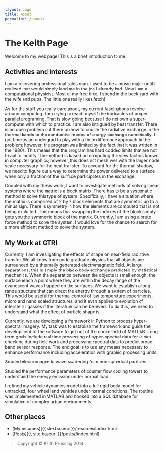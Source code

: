 ```yaml
---
layout: page
title: About
permalink: /about/
---
```


The Keith Page
==============

Welcome to my web page!  This is a brief introduction to me.

Activities and interests
------------------------

I am a recovering professional sales man.  I used to be a music
major until I realized that would simply land me in the job I already
had.  Now I am a computational physicist.  Most of my free time, I spend
in the back yard with the wife and pups.  The little one really likes
fetch!

As for the stuff you really care about, my current fascinations revolve
around computing.   I am trying to teach myself the intricacies of
proper parallel programing.  That is slow going because I do not own a
super-computer with which to practice.  I am also intrigued by heat
transfer.  There is an open problem out there on how to couple the
radiative exchange in the thermal bands to the conductive modes of
energy exchange numerically.  I got time as an undergrad to play with a
finite difference approach to the problem; however, the program was
limited by the fact that it was written in the 1980s.  This means that
the program has hard codded limits that are not trivial to modify.   The
method is based on computing the view factors known in computer
graphics; however, this does not mesh well with the larger node scale
necessary for the heat transfer.  To account for the thermal
shadow, we need to figure out a way to determine the power delivered to
a surface when only a fraction of the surface participates in the
exchange.

Coupled with my thesis work, I want to investigate methods of solving
linear systems where the matrix is a block matrix.  There has to be a
systematic method to solve this type of system.  Specifically, I have a
situation where the matrix is comprised of 2 by 2 block elements that
are symmetric up to a minus sign.  There is symmetry in how the elements
are computed that is not being exploited.  This means that swapping the
indexes of the block simply gets you the symmetric block of the matrix.
Currently, I am using a brute force method to solve the system.  I would
love for the chance to search for a more efficient method to solve the
system.

My Work at GTRI
---------------

Currently, I am investigating the effects of shape on near-field
radiative transfer.  We all know from undergraduate physics that all
objects are surrounded by a thermally generated electromagnetic field.
At large separations, this is simply the black-body exchange predicted
by statistical mechanics.  When the separation between the objects is
small enough, the surface reach a point where they are within the decay
range of the evanescent waves trapped on the surfaces.  We want to
establish a long range structure that can direct the energy through a
system of particles.  This would be useful for thermal control of low
temperature experiments, micro and nano scaled structures, and it even
applies to evolution of interstellar gasses if the literature can be
believed.  To do this, we need to understand what the effect of particle
shape is.

Currently, we are  developing a framework in Python to process
hyper-spectral imagery.  My task was to establish the framework and
guide the development of the software to get out of the choke-hold of
MATLAB.  Long term goals include real time processing of hyper-spectral
data for _in situ_ checking during field work and processing spectral
data to predict broad band sensor response.  The end goal is to use
any means necessary to enhance performance including acceleration with
graphic processing units.

Studied electromagnetic wave scattering from non-spherical particles.

Studied the performance parameters of counter flow cooling towers to
understand the energy emission under normal load.

I refined my vehicle dynamics model into a full rigid body model for
untracked, four wheel land vehicles under normal conditions.  The
routine was implemented in MATLAB and hooked into a SQL database for
simulation of complex urban environments.

Other places
------------
+   [My resumes]({{ site.baseurl }}/resumes/index.html)
+   [Posts]({{ site.baseurl }}/posts//index.html)

>   Copyright © Keith Prussing 2014

